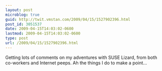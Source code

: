 ```yaml
---
layout: post
microblog: true
guid: http://twit.vmstan.com/2009/04/15/1527902396.html
post_id: 3051537
date: 2009-04-15T14:03:02-0600
lastmod: 2009-04-15T14:03:02-0600
type: post
url: /2009/04/15/1527902396.html
---
```

Getting lots of comments on my adventures with SUSE Lizard, from both co-workers and Internet peeps.  Ah the things I do to make a point...
